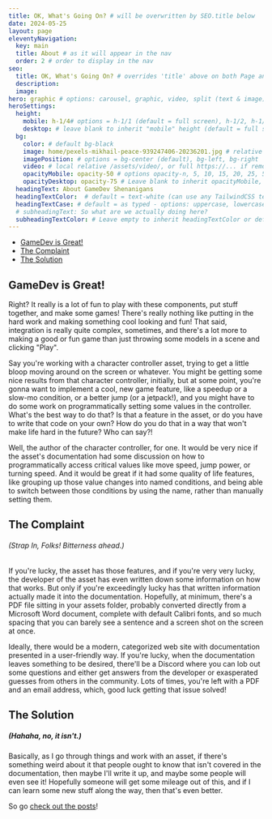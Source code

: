 ```yaml
---
title: OK, What's Going On? # will be overwritten by SEO.title below
date: 2024-05-25
layout: page
eleventyNavigation:
  key: main
  title: About # as it will appear in the nav
  order: 2 # order to display in the nav
seo:
  title: OK, What's Going On? # overrides 'title' above on both Page and META
  description:
  image:
hero: graphic # options: carousel, graphic, video, split (text & image)
heroSettings:
  height:
    mobile: h-1/4# options = h-1/1 (default = full screen), h-1/2, h-1/3, h-3/4, h-9/10, h-48 (12rem, 192px), h-56 (14rem, 224px), h-64 (16rem, 256px)
    desktop: # leave blank to inherit "mobile" height (default = full screen)
  bg:
    color: # default bg-black
    image: home/pexels-mikhail-peace-939247406-20236201.jpg # relative to /assets/images/
    imagePosition: # options = bg-center (default), bg-left, bg-right
    video: # local relative /assets/video/, or full https://... if remote?
    opacityMobile: opacity-50 # options opacity-n, 5, 10, 15, 20, 25, 50, 75, 100 (default)
    opacityDesktop: opacity-75 # Leave blank to inherit opacityMobile, use same options as opacityMobile
  headingText: About GameDev Shenanigans
  headingTextColor:  # default = text-white (can use any TailwindCSS text-[color]-[xxx])
  headingTextCase: # default = as typed - options: uppercase, lowercase, capitalize
  # subheadingText: So what are we actually doing here?
  subheadingTextColor: # Leave empty to inherit headingTextColor or default (text-white) or use any text-[color]-[xxx]
---
```


- [GameDev is Great!](#gamedev-is-great)
- [The Complaint](#the-complaint)
- [The Solution](#the-solution)

## GameDev is Great!

Right? It really is a lot of fun to play with these components, put stuff together, and make some games! There's really nothing like putting in the hard work and making something cool looking and fun! That said, integration is really quite complex, sometimes, and there's a lot more to making a good or fun game than just throwing some models in a scene and clicking "Play". 

Say you're working with a character controller asset, trying to get a little bloop moving around on the screen or whatever. You might be getting some nice results from that character controller, initially, but at some point, you're gonna want to implement a cool, new game feature, like a speedup or a slow-mo condition, or a better jump (or a jetpack!), and you might have to do some work on programmatically setting some values in the controller. What's the best way to do that? Is that a feature in the asset, or do you have to write that code on your own? How do you do that in a way that won't make life hard in the future? Who can say?!

Well, the author of the character controller, for one. It would be very nice if the asset's documentation had some discussion on how to programmatically access critical values like move speed, jump power, or turning speed. And it would be great if it had some quality of life features, like grouping up those value changes into named conditions, and being able to switch between those conditions by using the name, rather than manually setting them.

## The Complaint
###### (Strap In, Folks! Bitterness ahead.) <!-- omit from toc -->

If you're lucky, the asset has those features, and if you're very very lucky, the developer of the asset has even written down some information on how that works. But only if you're exceedingly lucky has that written information actually made it into the documentation. Hopefully, at minimum, there's a PDF file sitting in your assets folder, probably converted directly from a Microsoft Word document, complete with default Calibri fonts, and so much spacing that you can barely see a sentence and a screen shot on the screen at once. 

Ideally, there would be a modern, categorized web site with documentation presented in a user-friendly way. If you're lucky, when the documentation leaves something to be desired, there'll be a Discord where you can lob out some questions and either get answers from the developer or exasperated guesses from others in the community. Lots of times, you're left with a PDF and an email address, which, good luck getting that issue solved!

## The Solution 
##### (Hahaha, no, it isn't.) <!-- omit from toc -->

Basically, as I go through things and work with an asset, if there's something weird about it that people ought to know that isn't covered in the documentation, then maybe I'll write it up, and maybe some people will even see it! Hopefully someone will get some mileage out of this, and if I can learn some new stuff along the way, then that's even better.

So go [check out the posts](/blog)!